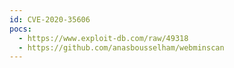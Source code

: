 ```yaml
---
id: CVE-2020-35606
pocs:
  - https://www.exploit-db.com/raw/49318
  - https://github.com/anasbousselham/webminscan
---
```

